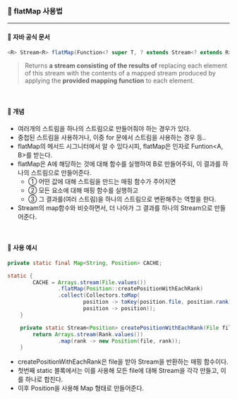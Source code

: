 ### 🔶 flatMap 사용법
---

#### 🔸 자바 공식 문서
```java
<R> Stream<R> flatMap(Function<? super T, ? extends Stream<? extends R>> mapper);
```

> Returns **a stream consisting of the results of** replacing each element of this stream with the contents of a mapped stream produced by applying the **provided mapping function** to each element. 

<br>

#### 🔸 개념

- 여러개의 스트림을 하나의 스트림으로 만들어줘야 하는 경우가 있다.
- 중첩된 스트림을 사용하거나, 이중 for 문에서 스트림을 사용하는 경우 등..
- flatMap의 메서드 시그니터에서 알 수 있다시피, flatMap은 인자로 Funtion<A, B>를 받는다.
- flatMap은 A에 해당하는 것에 대해 함수를 실행하여 B로 만들어주되, 이 결과를 하나의 스트림으로 만들어준다.
    - ① 어떤 값에 대해 스트림을 만드는 매핑 함수가 주어지면 
    - ② 모든 요소에 대해 매핑 함수를 실행하고 
    - ③ 그 결과를(여러 스트림)을 하나의 스트림으로 변환해주는 역할을 한다.
- Stream의 map함수와 비슷하면서, 더 나아가 그 결과를 하나의 Stream으로 만들어준다.

<br>

#### 🔸 사용 예시

```java
private static final Map<String, Position> CACHE;

static {
        CACHE = Arrays.stream(File.values())
                .flatMap(Position::createPositionWithEachRank)
                .collect(Collectors.toMap(
                        position -> toKey(position.file, position.rank),
                        position -> position));
    }

    private static Stream<Position> createPositionWithEachRank(File file) {
        return Arrays.stream(Rank.values())
                .map(rank -> new Position(file, rank));
    }
```

- createPositionWithEachRank은 file을 받아 Stream<Position>을 반환하는 매핑 함수이다.
- 첫번째 static 블록에서는 이를 사용해 모든 file에 대해 Stream<Position>을 각각 만들고, 이를 하나로 합친다.
- 이후 Position을 사용해 Map 형태로 만들어준다.
